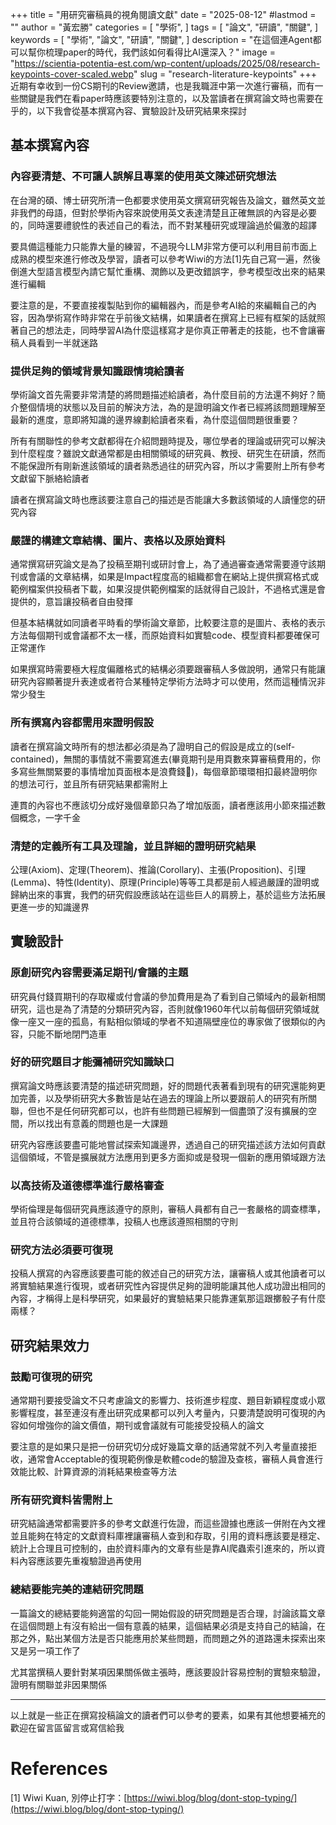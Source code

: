 +++
title = "用研究審稿員的視角閱讀文獻"
date = "2025-08-12"
#lastmod = ""
author = "黃宏勝"
categories = [
  "學術",
]
tags = [
  "論文",
  "研讀",
  "關鍵",
]
keywords = [
  "學術",
  "論文",
  "研讀",
  "關鍵",
]
description = "在這個連Agent都可以幫你梳理paper的時代，我們該如何看得比AI還深入？"
image = "https://scientia-potentia-est.com/wp-content/uploads/2025/08/research-keypoints-cover-scaled.webp" 
slug = "research-literature-keypoints"
+++
近期有幸收到一份CS期刊的Review邀請，也是我職涯中第一次進行審稿，而有一些關鍵是我們在看paper時應該要特別注意的，以及當讀者在撰寫論文時也需要在乎的，以下我會從基本撰寫內容、實驗設計及研究結果來探討

## 基本撰寫內容

### 內容要清楚、不可讓人誤解且專業的使用英文陳述研究想法
在台灣的碩、博士研究所清一色都要求使用英文撰寫研究報告及論文，雖然英文並非我們的母語，但對於學術內容來說使用英文表達清楚且正確無誤的內容是必要的，同時還要禮貌性的表述自己的看法，而不對某種研究或理論過於偏激的超譯

要具備這種能力只能靠大量的練習，不過現今LLM非常方便可以利用目前市面上成熟的模型來進行修改及學習，讀者可以參考Wiwi的方法[1]先自己寫一遍，然後倒進大型語言模型內請它幫忙重構、潤飾以及更改錯誤字，參考模型改出來的結果進行編輯

要注意的是，不要直接複製貼到你的編輯器內，而是參考AI給的來編輯自己的內容，因為學術寫作時非常在乎前後文結構，如果讀者在撰寫上已經有框架的話就照著自己的想法走，同時學習AI為什麼這樣寫才是你真正帶著走的技能，也不會讓審稿人員看到一半就迷路

### 提供足夠的領域背景知識跟情境給讀者
學術論文首先需要非常清楚的將問題描述給讀者，為什麼目前的方法還不夠好？簡介整個情境的狀態以及目前的解決方法，為的是證明論文作者已經將該問題理解至最新的進度，意即將知識的邊界線劃給讀者來看，為什麼這個問題很重要？

所有有關聯性的參考文獻都得在介紹問題時提及，哪位學者的理論或研究可以解決到什麼程度？雖說文獻通常都是由相關領域的研究員、教授、研究生在研讀，然而不能保證所有剛新進該領域的讀者熟悉過往的研究內容，所以才需要附上所有參考文獻留下脈絡給讀者

讀者在撰寫論文時也應該要注意自己的描述是否能讓大多數該領域的人讀懂您的研究內容

### 嚴謹的構建文章結構、圖片、表格以及原始資料
通常撰寫研究論文是為了投稿至期刊或研討會上，為了通過審查通常需要遵守該期刊或會議的文章結構，如果是Impact程度高的組織都會在網站上提供撰寫格式或範例檔案供投稿者下載，如果沒提供範例檔案的話就得自己設計，不過格式還是會提供的，意旨讓投稿者自由發揮

但基本結構就如同讀者平時看的學術論文章節，比較要注意的是圖片、表格的表示方法每個期刊或會議都不太一樣，而原始資料如實驗code、模型資料都要確保可正常運作

如果撰寫時需要極大程度偏離格式的結構必須要跟審稿人多做說明，通常只有能讓研究內容顯著提升表達或者符合某種特定學術方法時才可以使用，然而這種情況非常少發生

### 所有撰寫內容都需用來證明假設
讀者在撰寫論文時所有的想法都必須是為了證明自己的假設是成立的(self-contained)，無關的事情就不需要寫進去(畢竟期刊是用頁數來算審稿費用的，你多寫些無關緊要的事情增加頁面根本是浪費錢🥴)，每個章節環環相扣最終證明你的想法可行，並且所有研究結果都需附上

連貫的內容也不應該切分成好幾個章節只為了增加版面，讀者應該用小節來描述數個概念，一字千金

### 清楚的定義所有工具及理論，並且詳細的證明研究結果
公理(Axiom)、定理(Theorem)、推論(Corollary)、主張(Proposition)、引理(Lemma)、特性(Identity)、原理(Principle)等等工具都是前人經過嚴謹的證明或歸納出來的事實，我們的研究假設應該站在這些巨人的肩膀上，基於這些方法拓展更進一步的知識邊界

## 實驗設計

### 原創研究內容需要滿足期刊/會議的主題
研究員付錢買期刊的存取權或付會議的參加費用是為了看到自己領域內的最新相關研究，這也是為了清楚的分類研究內容，否則就像1960年代以前每個研究領域就像一座又一座的孤島，有點相似領域的學者不知道隔壁座位的專家做了很類似的內容，只能不斷地閉門造車

### 好的研究題目才能彌補研究知識缺口
撰寫論文時應該要清楚的描述研究問題，好的問題代表著看到現有的研究還能夠更加完善，以及學術研究大多數皆是站在過去的理論上所以要跟前人的研究有所關聯，但也不是任何研究都可以，也許有些問題已經解到一個盡頭了沒有擴展的空間，所以找出有意義的問題也是一大課題

研究內容應該要盡可能地嘗試探索知識邊界，透過自己的研究描述該方法如何貢獻這個領域，不管是擴展就方法應用到更多方面抑或是發現一個新的應用領域跟方法

### 以高技術及道德標準進行嚴格審查
學術倫理是每個研究員應該遵守的原則，審稿人員都有自己一套嚴格的調查標準，並且符合該領域的道德標準，投稿人也應該遵照相關的守則

### 研究方法必須要可復現
投稿人撰寫的內容應該要盡可能的敘述自己的研究方法，讓審稿人或其他讀者可以將實驗結果進行復現，或者研究性內容提供足夠的證明能讓其他人成功證出相同的內容，才稱得上是科學研究，如果最好的實驗結果只能靠運氣那這跟擲骰子有什麼兩樣？

## 研究結果效力

### 鼓勵可復現的研究
通常期刊要接受論文不只考慮論文的影響力、技術進步程度、題目新穎程度或小眾影響程度，甚至連沒有產出研究成果都可以列入考量內，只要清楚說明可復現的內容如何增強你的論文價值，期刊或會議就有可能接受投稿人的論文

要注意的是如果只是把一份研究切分成好幾篇文章的話通常就不列入考量直接拒收，通常會Acceptable的復現範例像是軟體code的驗證及查核，審稿人員會進行效能比較、計算資源的消耗結果檢查等方法

### 所有研究資料皆需附上
研究結論通常都需要許多的參考文獻進行佐證，而這些證據也應該一併附在內文裡並且能夠在特定的文獻資料庫裡讓審稿人查到和存取，引用的資料應該要是穩定、統計上合理且可控制的，由於資料庫內的文章有些是靠AI爬蟲索引進來的，所以資料內容應該要先重複驗證過再使用

### 總結要能完美的連結研究問題
一篇論文的總結要能夠適當的勾回一開始假設的研究問題是否合理，討論該篇文章在這個問題上有沒有給出一個有意義的結果，這個結果必須是支持自己的結論，在那之外，點出某個方法是否只能應用於某些問題，而問題之外的道路還未探索出來又是另一項工作了

尤其當撰稿人要針對某項因果關係做主張時，應該要設計容易控制的實驗來驗證，證明有關聯並非因果關係

---
以上就是一些正在撰寫投稿論文的讀者們可以參考的要素，如果有其他想要補充的歡迎在留言區留言或寫信給我

# References
[1] Wiwi Kuan, 別停止打字：[https://wiwi.blog/blog/dont-stop-typing/](https://wiwi.blog/blog/dont-stop-typing/)
